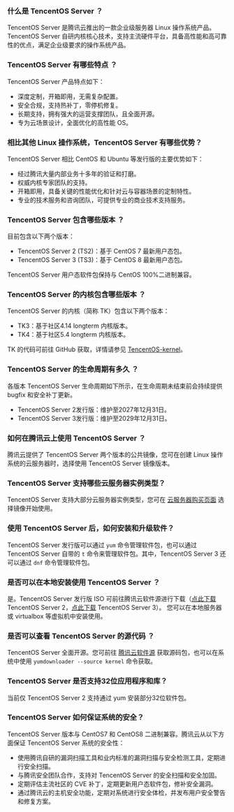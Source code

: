 [](id:Q1)
### 什么是 TencentOS Server ？
TencentOS Server 是腾讯云推出的一款企业级服务器 Linux 操作系统产品。TencentOS Server 自研内核核心技术，支持主流硬件平台，具备高性能和高可靠性的优点，满足企业级要求的操作系统产品。

[](id:Q2)
### TencentOS Server 有哪些特点 ？
TencentOS Server 产品特点如下：
- 深度定制，开箱即用，无需复杂配置。
- 安全合规，支持热补丁，零停机修复。
- 长期支持，拥有强大的运营支撑团队，且全面开源。
- 专为云场景设计，全面优化的高性能 OS。


[](id:Q3)
### 相比其他 Linux 操作系统，TencentOS Server 有哪些优势？
TencentOS Server 相比 CentOS 和 Ubuntu 等发行版的主要优势如下：
- 经过腾讯大量内部业务十多年的验证和打磨。
- 权威内核专家团队的支持。
- 开箱即用，具备关键的性能优化和针对云与容器场景的定制特性。
- 专业的技术服务和咨询团队，可提供专业的商业技术支持服务。


[](id:Q4)
### TencentOS Server 包含哪些版本 ？
目前包含以下两个版本：
- TencentOS Server 2 (TS2)：基于 CentOS 7 最新用户态包。
- TencentOS Server 3 (TS3)：基于 CentOS 8 最新用户态包。

TencentOS Server 用户态软件包保持与 CentOS 100%二进制兼容。


[](id:Q5)
### TencentOS Server 的内核包含哪些版本 ？
TencentOS Server 的内核（简称 TK）包含以下两个版本：
- TK3：基于社区4.14 longterm 内核版本。
- TK4：基于社区5.4 longterm 内核版本。
 
TK 的代码可前往 GitHub 获取，详情请参见 [TencentOS-kernel](https://github.com/Tencent/TencentOS-kernel)。


[](id:Q6)
### TencentOS Server 的生命周期有多久 ？
各版本 TencentOS Server 生命周期如下所示，在生命周期未结束前会持续提供 bugfix 和安全补丁更新。
- TencentOS Server 2发行版：维护至2027年12月31日。
- TencentOS Server 3发行版：维护至2029年12月31日。


[](id:Q7)
### 如何在腾讯云上使用 TencentOS Server ？
腾讯云提供了 TencentOS Server 两个版本的公共镜像，您可在创建 Linux 操作系统的云服务器时，选择使用 TencentOS Server 镜像版本。


[](id:Q8)
### TencentOS Server 支持哪些云服务器实例类型？
TencentOS Server 支持大部分云服务器实例类型，您可在 [云服务器购买页面](https://buy.cloud.tencent.com/cvm?regionId=1&projectId=-1) 选择镜像开始使用。


[](id:Q9)
### 使用 TencentOS Server 后，如何安装和升级软件？
TencentOS Server 发行版可以通过 `yum` 命令管理软件包，也可以通过 TencentOS Server 自带的 `t` 命令来管理软件包。其中，TencentOS Server 3 还可以通过 `dnf` 命令管理软件包。


[](id:Q10)
### 是否可以在本地安装使用 TencentOS Server ？
是。TencentOS Server 发行版 ISO 可前往腾讯云软件源进行下载（[点此下载](http://mirrors.tencent.com/tlinux/2.4/iso/) TencentOS Server 2，[点此下载](http://mirrors.tencent.com/tlinux/3.1/iso/x86_64/) TencentOS Server 3）。
您可以在本地服务器或 virtualbox 等虚拟机中安装使用。


[](id:Q11)
### 是否可以查看 TencentOS Server 的源代码 ？
TencentOS Server 全面开源。您可前往 [腾讯云软件源](http://mirrors.tencent.com/) 获取源码包，也可以在系统中使用 `yumdownloader --source kernel` 命令获取。


[](id:Q12)
### TencentOS Server 是否支持32位应用程序和库？
当前仅 TencentOS Server 2 支持通过 yum 安装部分32位软件包。


[](id:Q13)
### TencentOS Server 如何保证系统的安全？
TencentOS Server 版本与 CentOS7 和 CentOS8 二进制兼容。腾讯云从以下方面保证 TencentOS Server 系统的安全性：
- 使用腾讯自研的漏洞扫描工具和业内标准的漏洞扫描与安全检测工具，定期进行安全扫描。
- 与腾讯安全团队合作，支持对 TencentOS Server 的安全扫描和安全加固。
- 定期评估主流社区的 CVE 补丁，定期更新用户态软件包，修补安全漏洞。
- 通过腾讯云的主机安全功能，定期对系统进行安全体检，并发布用户安全警告和修复方案。



